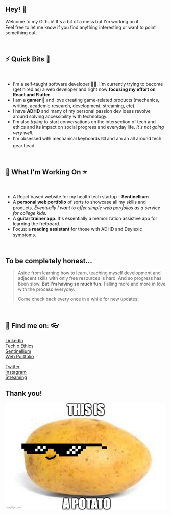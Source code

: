 ## Hey! 👋

<p>Welcome to my Github! It's a bit of a mess but I'm working on it.<br>
  Feel free to let me know if you find anything interesting or want to point something out.</p>

<br>

<h2>⚡ Quick Bits 🌈</h2>
<br>
<ul>
  <li>I'm a self-taught software developer 👩‍💻. I'm currently trying to become (get hired as) a web developer and right now <strong>focusing my effort on React and Flutter</strong>.</li>
  <li>I am a <strong>gamer</strong> 👾 and love creating game-related products (mechanics, writing, academic research, development, streaming, etc).</li>
  <li>I have <strong>ADHD</strong> and many of my personal passion dev ideas revolve around solving accessibility with technology.</li>
  <li>I'm also <em>trying</em> to start conversations on the intersection of tech and ethics and its impact on social progress and everyday life. <em>It's not going very well.</em></li>
  <li>I'm obsessed with mechanical keyboards ⌨️ and am an all around tech gear head.</li>
</ul>

<br>
<h2>🌱 What I'm Working On ⭐️</h2>
</br>
<ul>
  <li>A React based website for my health tech startup - <strong>Sentinellium</strong></li>
  <li>A <strong>personal web portfolio</strong> of sorts to showcase all my skills and products. <em>Eventually I want to offer simple web portfolios as a service for college kids.</em></li>
  <li>A <strong>guitar trainer app</strong>. It's essentially a memorization assistive app for learning the fretboard.</li>
  <li>Focus: a <strong>reading assistant</strong> for those with ADHD and Dsylexic symptoms.</li>
</ul>

<br>
<h2>To be completely honest...</h2>

>Aside from learning how to learn, teaching myself development and adjacent skills with only free resources is hard. And so progress has been slow.
><strong>But I'm having so much fun.</strong> Falling more and more in love with the process everyday.
>
>Come check back every once in a while for new updates!

<br>
<h2>🔎 Find me on: 👓</h2>
<a href="https://www.linkedin.com/in/hellojrl/">LinkedIn</a><br>
<a href="https://shadodevelopment.co/">Tech x Ethics</a><br>
<a href="https://www.facebook.com/sentinellium/">Sentinellium</a><br>
<a href="https://joalroselin.co/">Web Portfolio</a><br>

<a href="https://twitter.com/ladyanarchyj/">Twitter</a><br>
<a href="https://instagram.com/ladyanarchyj/">Instagram</a><br>
<a href="https://www.facebook.com/gaming/LadyAnarchyJ/">Streaming</a><br>

<h2>Thank you!</h2>

 ![Here's a potato for your trouble.](/assets/potato.jpg)

